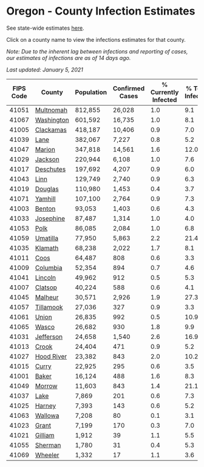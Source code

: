 # Oregon - County Infection Estimates

See state-wide estimates [here](/infections/us-or).

Click on a county name to view the infections estimates for that county.

*Note: Due to the inherent lag between infections and reporting of cases, our estimates of infections are as of 14 days ago.*

*Last updated: January 5, 2021*

|   FIPS Code |                   County |   Population |   Confirmed Cases |   % Currently Infected |   % Total Infected |
|-------------|--------------------------|--------------|-------------------|------------------------|--------------------|
|       41051 |   [Multnomah](multnomah) |      812,855 |            26,028 |                    1.0 |                9.1 |
|       41067 | [Washington](washington) |      601,592 |            16,735 |                    1.0 |                8.1 |
|       41005 |   [Clackamas](clackamas) |      418,187 |            10,406 |                    0.9 |                7.0 |
|       41039 |             [Lane](lane) |      382,067 |             7,227 |                    0.8 |                5.2 |
|       41047 |         [Marion](marion) |      347,818 |            14,561 |                    1.6 |               12.0 |
|       41029 |       [Jackson](jackson) |      220,944 |             6,108 |                    1.0 |                7.6 |
|       41017 |   [Deschutes](deschutes) |      197,692 |             4,207 |                    0.9 |                6.0 |
|       41043 |             [Linn](linn) |      129,749 |             2,740 |                    0.9 |                6.3 |
|       41019 |       [Douglas](douglas) |      110,980 |             1,453 |                    0.4 |                3.7 |
|       41071 |       [Yamhill](yamhill) |      107,100 |             2,764 |                    0.9 |                7.3 |
|       41003 |         [Benton](benton) |       93,053 |             1,403 |                    0.6 |                4.3 |
|       41033 |   [Josephine](josephine) |       87,487 |             1,314 |                    1.0 |                4.0 |
|       41053 |             [Polk](polk) |       86,085 |             2,084 |                    1.0 |                6.8 |
|       41059 |     [Umatilla](umatilla) |       77,950 |             5,863 |                    2.2 |               21.4 |
|       41035 |       [Klamath](klamath) |       68,238 |             2,022 |                    1.7 |                8.1 |
|       41011 |             [Coos](coos) |       64,487 |               808 |                    0.6 |                3.3 |
|       41009 |     [Columbia](columbia) |       52,354 |               894 |                    0.7 |                4.6 |
|       41041 |       [Lincoln](lincoln) |       49,962 |               912 |                    0.5 |                5.3 |
|       41007 |       [Clatsop](clatsop) |       40,224 |               588 |                    0.6 |                4.1 |
|       41045 |       [Malheur](malheur) |       30,571 |             2,926 |                    1.9 |               27.3 |
|       41057 |   [Tillamook](tillamook) |       27,036 |               327 |                    0.9 |                3.3 |
|       41061 |           [Union](union) |       26,835 |               992 |                    0.5 |               10.9 |
|       41065 |           [Wasco](wasco) |       26,682 |               930 |                    1.8 |                9.9 |
|       41031 |   [Jefferson](jefferson) |       24,658 |             1,540 |                    2.6 |               16.9 |
|       41013 |           [Crook](crook) |       24,404 |               471 |                    0.9 |                5.2 |
|       41027 | [Hood River](hood-river) |       23,382 |               843 |                    2.0 |               10.2 |
|       41015 |           [Curry](curry) |       22,925 |               295 |                    0.6 |                3.5 |
|       41001 |           [Baker](baker) |       16,124 |               488 |                    1.6 |                8.3 |
|       41049 |         [Morrow](morrow) |       11,603 |               843 |                    1.4 |               21.1 |
|       41037 |             [Lake](lake) |        7,869 |               201 |                    0.6 |                7.3 |
|       41025 |         [Harney](harney) |        7,393 |               143 |                    0.6 |                5.2 |
|       41063 |       [Wallowa](wallowa) |        7,208 |                80 |                    0.1 |                3.1 |
|       41023 |           [Grant](grant) |        7,199 |               170 |                    0.3 |                7.0 |
|       41021 |       [Gilliam](gilliam) |        1,912 |                39 |                    1.1 |                5.5 |
|       41055 |       [Sherman](sherman) |        1,780 |                31 |                    0.4 |                5.3 |
|       41069 |       [Wheeler](wheeler) |        1,332 |                17 |                    1.1 |                3.6 |